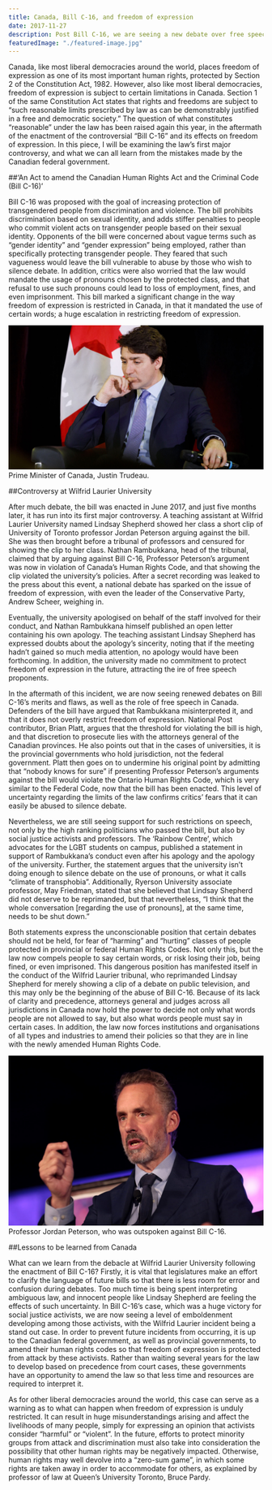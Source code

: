 ```yaml
---
title: Canada, Bill C-16, and freedom of expression
date: 2017-11-27
description: Post Bill C-16, we are seeing a new debate over free speech in Canada. What lies at the centre of the controversy at Wilfrid Laurier University?
featuredImage: "./featured-image.jpg"
---
```

Canada, like most liberal democracies around the world, places freedom of expression as one of its most important human rights, protected by Section 2 of the Constitution Act, 1982. However, also like most liberal democracies, freedom of expression is subject to certain limitations in Canada. Section 1 of the same Constitution Act states that rights and freedoms are subject to “such reasonable limits prescribed by law as can be demonstrably justified in a free and democratic society.” The question of what constitutes “reasonable” under the law has been raised again this year, in the aftermath of the enactment of the controversial “Bill C-16” and its effects on freedom of expression. In this piece, I will be examining the law’s first major controversy, and what we can all learn from the mistakes made by the Canadian federal government.

##‘An Act to amend the Canadian Human Rights Act and the Criminal Code (Bill C-16)’

Bill C-16 was proposed with the goal of increasing protection of transgendered people from discrimination and violence. The bill prohibits discrimination based on sexual identity, and adds stiffer penalties to people who commit violent acts on transgender people based on their sexual identity. Opponents of the bill were concerned about vague terms such as “gender identity” and “gender expression” being employed, rather than specifically protecting transgender people. They feared that such vagueness would leave the bill vulnerable to abuse by those who wish to silence debate. In addition, critics were also worried that the law would mandate the usage of pronouns chosen by the protected class, and that refusal to use such pronouns could lead to loss of employment, fines, and even imprisonment. This bill marked a significant change in the way freedom of expression is restricted in Canada, in that it mandated the use of certain words; a huge escalation in restricting freedom of expression.

![justin](img/justin.jpg)
Prime Minister of Canada, Justin Trudeau.

##Controversy at Wilfrid Laurier University

After much debate, the bill was enacted in June 2017, and just five months later, it has run into its first major controversy. A teaching assistant at Wilfrid Laurier University named Lindsay Shepherd showed her class a short clip of University of Toronto professor Jordan Peterson arguing against the bill. She was then brought before a tribunal of professors and censured for showing the clip to her class. Nathan Rambukkana,  head of the tribunal, claimed that by arguing against Bill C-16, Professor Peterson’s argument was now in violation of Canada’s Human Rights Code, and that showing the clip violated the university’s policies. After a secret recording was leaked to the press about this event, a national debate has sparked on the issue of freedom of expression, with even the leader of the Conservative Party, Andrew Scheer, weighing in.

Eventually, the university apologised on behalf of the staff involved for their conduct, and Nathan Rambukkana himself published an open letter containing his own apology. The teaching assistant Lindsay Shepherd has expressed doubts about the apology’s sincerity, noting that if the meeting hadn’t gained so much media attention, no apology would have been forthcoming. In addition, the university made no commitment to protect freedom of expression in the future, attracting the ire of free speech proponents.

In the aftermath of this incident, we are now seeing renewed debates on Bill C-16’s merits and flaws, as well as the role of free speech in Canada. Defenders of the bill have argued that Rambukkana misinterpreted it, and that it does not overly restrict freedom of expression. National Post contributor, Brian Platt, argues that the threshold for violating the bill is high, and that discretion to prosecute lies with the attorneys general of the Canadian provinces. He also points out that in the cases of universities, it is the provincial governments who hold jurisdiction, not the federal government. Platt then goes on to undermine his original point by admitting that “nobody knows for sure” if presenting Professor Peterson’s arguments against the bill would violate the Ontario Human Rights Code, which is very similar to the Federal Code, now that the bill has been enacted. This level of uncertainty regarding the limits of the law confirms critics’ fears that it can easily be abused to silence debate.

Nevertheless, we are still seeing support for such restrictions on speech, not only by the high ranking politicians who passed the bill, but also by social justice activists and professors. The ‘Rainbow Centre’, which advocates for the LGBT students on campus, published a statement in support of Rambukkana’s conduct even after his apology and the apology of the university. Further, the statement argues that the university isn’t doing enough to silence debate on the use of pronouns, or what it calls “climate of transphobia”. Additionally, Ryerson University associate professor, May Friedman, stated that she believed that Lindsay Shepherd did not deserve to be reprimanded, but that nevertheless, “I think that the whole conversation [regarding the use of pronouns], at the same time, needs to be shut down.”

Both statements express the unconscionable position that certain debates should not be held, for fear of “harming” and “hurting” classes of people protected in provincial or federal Human Rights Codes. Not only this, but the law now compels people to say certain words, or risk losing their job, being fined, or even imprisoned. This dangerous position has manifested itself in the conduct of the Wilfrid Laurier tribunal, who reprimanded Lindsay Shepherd for merely showing a clip of a debate on public television, and this may only be the beginning of the abuse of Bill C-16. Because of its lack of clarity and precedence, attorneys general and judges across all jurisdictions in Canada now hold the power to decide not only what words people are not allowed to say, but also what words people must say in certain cases. In addition, the law now forces institutions and organisations of all types and industries to amend their policies so that they are in line with the newly amended Human Rights Code.

![jordanpeterson](img/jordanpeterson.jpg)
Professor Jordan Peterson, who was outspoken against Bill C-16.

##Lessons to be learned from Canada

What can we learn from the debacle at Wilfrid Laurier University following the enactment of Bill C-16? Firstly, it is vital that legislatures make an effort to clarify the language of future bills so that there is less room for error and confusion during debates. Too much time is being spent interpreting ambiguous law, and innocent people like Lindsay Shepherd are feeling the effects of such uncertainty. In Bill C-16’s case, which was a huge victory for social justice activists, we are now seeing a level of emboldenment developing among those activists, with the Wilfrid Laurier incident being a stand out case. In order to prevent future incidents from occurring, it is up to the Canadian federal government, as well as provincial governments, to amend their human rights codes so that freedom of expression is protected from attack by these activists. Rather than waiting several years for the law to develop based on precedence from court cases, these governments have an opportunity to amend the law so that less time and resources are required to interpret it.

As for other liberal democracies around the world, this case can serve as a warning as to what can happen when freedom of expression is unduly restricted. It can result in huge misunderstandings arising and affect the livelihoods of many people, simply for expressing an opinion that activists consider “harmful” or “violent”. In the future, efforts to protect  minority groups from attack and discrimination must also take into consideration the possibility that other human rights may be negatively impacted. Otherwise, human rights may well devolve into a “zero-sum game”, in which some rights are taken away in order to accommodate for others, as explained by professor of law at Queen’s University Toronto, Bruce Pardy.